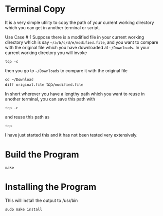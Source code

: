 Terminal Copy
=============
It is a very simple utility to copy the path of your current working directory 
which you can get in another terminal or script. 

Use Case # 1
Suppose there is a modified file in your current working directory which is say `~/a/b/c/d/e/modified.file`, and you want to compare with the original file which you have downloaded at `~/Downloads`. In your current working directory you will invoke

`tcp -c`

then you go to `~/Downloads` to compare it with the original file

`cd ~/Download` <br/>
`diff original.file `tcp`/modified.file` <br/>

In short wherever you have a lengthy path which you want to reuse in another terminal, you can save this path with 

`tcp -c`

and reuse this path as

`tcp`

I have just started this and it has not been tested very extensively. 

Build the Program
=================

`make`

Installing the Program
======================

This will install the output to /usr/bin

`sudo make install`
